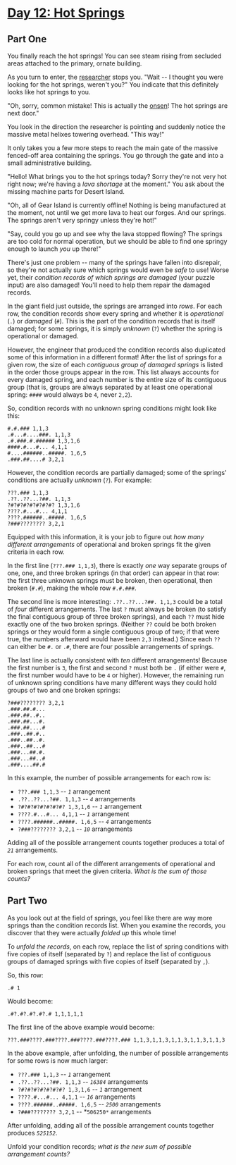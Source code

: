 # [Day 12: Hot Springs](https://adventofcode.com/2023/day/12)

## Part One

You finally reach the hot springs!  You can see steam rising from secluded areas attached to the primary, ornate building.

As you turn to enter, the [researcher](../11.cosmic-expansion) stops you.  "Wait -- I thought you were looking for the hot springs, weren't you?" You indicate that this definitely looks like hot springs to you.

"Oh, sorry, common mistake!  This is actually the [onsen](https://en.wikipedia.org/wiki/Onsen)!  The hot springs are next door."

You look in the direction the researcher is pointing and suddenly notice the massive metal helixes towering overhead.  "This way!"

It only takes you a few more steps to reach the main gate of the massive fenced-off area containing the springs.  You go through the gate and into a small administrative building.

"Hello!  What brings you to the hot springs today?  Sorry they're not very hot right now; we're having a *lava shortage* at the moment." You ask about the missing machine parts for Desert Island.

"Oh, all of Gear Island is currently offline!  Nothing is being manufactured at the moment, not until we get more lava to heat our forges.  And our springs.  The springs aren't very springy unless they're hot!"

"Say, could you go up and see why the lava stopped flowing?  The springs are too cold for normal operation, but we should be able to find one springy enough to launch *you* up there!"

There's just one problem -- many of the springs have fallen into disrepair, so they're not actually sure which springs would even be *safe* to use!  Worse yet, their *condition records of which springs are damaged* (your puzzle input) are also damaged!  You'll need to help them repair the damaged records.

In the giant field just outside, the springs are arranged into *rows*.  For each row, the condition records show every spring and whether it is *operational* (`.`) or *damaged* (`#`).  This is the part of the condition records that is itself damaged; for some springs, it is simply *unknown* (`?`) whether the spring is operational or damaged.

However, the engineer that produced the condition records also duplicated some of this information in a different format!  After the list of springs for a given row, the size of each *contiguous group of damaged springs* is listed in the order those groups appear in the row.  This list always accounts for every damaged spring, and each number is the entire size of its contiguous group (that is, groups are always separated by at least one operational spring: `####` would always be `4`, never `2,2`).

So, condition records with no unknown spring conditions might look like this:
```
#.#.### 1,1,3
.#...#....###. 1,1,3
.#.###.#.###### 1,3,1,6
####.#...#... 4,1,1
#....######..#####. 1,6,5
.###.##....# 3,2,1
```

However, the condition records are partially damaged; some of the springs' conditions are actually *unknown* (`?`).  For example:
```
???.### 1,1,3
.??..??...?##. 1,1,3
?#?#?#?#?#?#?#? 1,3,1,6
????.#...#... 4,1,1
????.######..#####. 1,6,5
?###???????? 3,2,1
```

Equipped with this information, it is your job to figure out *how many different arrangements* of operational and broken springs fit the given criteria in each row.

In the first line (`???.### 1,1,3`), there is exactly *one* way separate groups of one, one, and three broken springs (in that order) can appear in that row: the first three unknown springs must be broken, then operational, then broken (`#.#`), making the whole row `#.#.###`.

The second line is more interesting: `.??..??...?##. 1,1,3` could be a total of *four* different arrangements.  The last `?` must always be broken (to satisfy the final contiguous group of three broken springs), and each `??` must hide exactly one of the two broken springs.  (Neither `??` could be both broken springs or they would form a single contiguous group of two; if that were true, the numbers afterward would have been `2,3` instead.)  Since each `??` can either be `#.` or `.#`, there are four possible arrangements of springs.

The last line is actually consistent with *ten* different arrangements!  Because the first number is `3`, the first and second `?` must both be `.` (if either were `#`, the first number would have to be `4` or higher).  However, the remaining run of unknown spring conditions have many different ways they could hold groups of two and one broken springs:
```
?###???????? 3,2,1
.###.##.#...
.###.##..#..
.###.##...#.
.###.##....#
.###..##.#..
.###..##..#.
.###..##...#
.###...##.#.
.###...##..#
.###....##.#
```

In this example, the number of possible arrangements for each row is:

- `???.### 1,1,3` -- *`1`* arrangement
- `.??..??...?##. 1,1,3` -- *`4`* arrangements
- `?#?#?#?#?#?#?#? 1,3,1,6` -- *`1`* arrangement
- `????.#...#... 4,1,1` -- *`1`* arrangement
- `????.######..#####. 1,6,5` -- *`4`* arrangements
- `?###???????? 3,2,1` -- *`10`* arrangements

Adding all of the possible arrangement counts together produces a total of *`21`* arrangements.

For each row, count all of the different arrangements of operational and broken springs that meet the given criteria.  *What is the sum of those counts?*


## Part Two

As you look out at the field of springs, you feel like there are way more springs than the condition records list.  When you examine the records, you discover that they were actually *folded up* this whole time!

To *unfold the records*, on each row, replace the list of spring conditions with five copies of itself (separated by `?`) and replace the list of contiguous groups of damaged springs with five copies of itself (separated by `,`).

So, this row:
```
.# 1
```

Would become:
```
.#?.#?.#?.#?.# 1,1,1,1,1
```

The first line of the above example would become:
```
???.###????.###????.###????.###????.### 1,1,3,1,1,3,1,1,3,1,1,3,1,1,3
```

In the above example, after unfolding, the number of possible arrangements for some rows is now much larger:

- `???.### 1,1,3` -- *`1`* arrangement
- `.??..??...?##. 1,1,3` -- *`16384`* arrangements
- `?#?#?#?#?#?#?#? 1,3,1,6` -- *`1`* arrangement
- `????.#...#... 4,1,1` -- *`16`* arrangements
- `????.######..#####. 1,6,5` -- *`2500`* arrangements
- `?###???????? 3,2,1` -- *`506250*` arrangements

After unfolding, adding all of the possible arrangement counts together produces *`525152`*.

Unfold your condition records; *what is the new sum of possible arrangement counts?*
